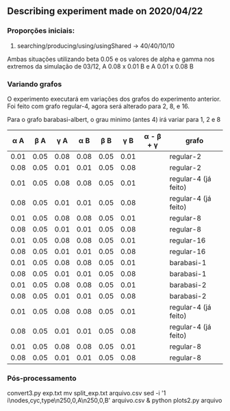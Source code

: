 ## Describing experiment made on 2020/04/22

### Proporções iniciais:

1. searching/producing/using/usingShared -> 40/40/10/10


Ambas situações utilizando beta 0.05 e os valores de alpha e gamma nos extremos da simulação de 03/12, A 0.08 x 0.01 B e A 0.01 x 0.08 B

### Variando grafos

O experimento executará em variações dos grafos do experimento anterior. Foi feito com grafo regular-4, agora será alterado para 2, 8, e 16.

Para o grafo barabasi-albert, o grau minimo (antes 4) irá variar para 1, 2 e 8

| &alpha; A | &beta; A | &gamma; A | &alpha; B | &beta; B | &gamma; B | &alpha; - &beta; + &gamma; | grafo |
|-|-|-|-|-|-|-|-|
| 0.01 | 0.05| 0.08 | 0.08 | 0.05| 0.01 | | regular-2
| 0.08 | 0.05| 0.01 | 0.01 | 0.05| 0.08 | | regular-2
| 0.01 | 0.05| 0.08 | 0.08 | 0.05| 0.01 | | regular-4 (já feito)
| 0.08 | 0.05| 0.01 | 0.01 | 0.05| 0.08 | | regular-4 (já feito)
| 0.01 | 0.05| 0.08 | 0.08 | 0.05| 0.01 | | regular-8
| 0.08 | 0.05| 0.01 | 0.01 | 0.05| 0.08 | | regular-8
| 0.01 | 0.05| 0.08 | 0.08 | 0.05| 0.01 | | regular-16
| 0.08 | 0.05| 0.01 | 0.01 | 0.05| 0.08 | | regular-16
| 0.01 | 0.05| 0.08 | 0.08 | 0.05| 0.01 | | barabasi-1
| 0.08 | 0.05| 0.01 | 0.01 | 0.05| 0.08 | | barabasi-1
| 0.01 | 0.05| 0.08 | 0.08 | 0.05| 0.01 | | barabasi-2
| 0.08 | 0.05| 0.01 | 0.01 | 0.05| 0.08 | | barabasi-2
| 0.01 | 0.05| 0.08 | 0.08 | 0.05| 0.01 | | regular-4 (já feito)
| 0.08 | 0.05| 0.01 | 0.01 | 0.05| 0.08 | | regular-4 (já feito)
| 0.01 | 0.05| 0.08 | 0.08 | 0.05| 0.01 | | regular-8
| 0.08 | 0.05| 0.01 | 0.01 | 0.05| 0.08 | | regular-8

### Pós-processamento

 convert3.py exp.txt
 mv split_exp.txt arquivo.csv
 sed -i '1 i\nodes,cyc,type\n250,0,A\n250,0,B' arquivo.csv &
 python plots2.py arquivo